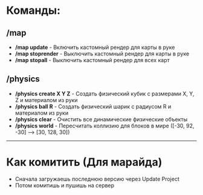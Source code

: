 # Команды:
## /map

* **/map update** - Включить кастомный рендер для карты в руке
* **/map stoprender** - Выключить кастомный рендер для карты в руке
* **/map stopall** - Выключить кастомный рендер для всех карт

## /physics

* **/physics create X Y Z** - Создать физический кубик с размерами X, Y, Z и материалом из руки
* **/physics ball R** - Создать физический шарик с радиусом R и материалом из руки
* **/physics clear** - Очистить все динамические физические объекты
* **/physics world** - Пересчитать коллизию для блоков в мире ([-30, 92, -30] --> [30, 128, 30])

****
# Как комитить (Для марайда)
* Сначала загружаешь последнюю версию через Update Project
* Потом комитишь и пушишь на сервер